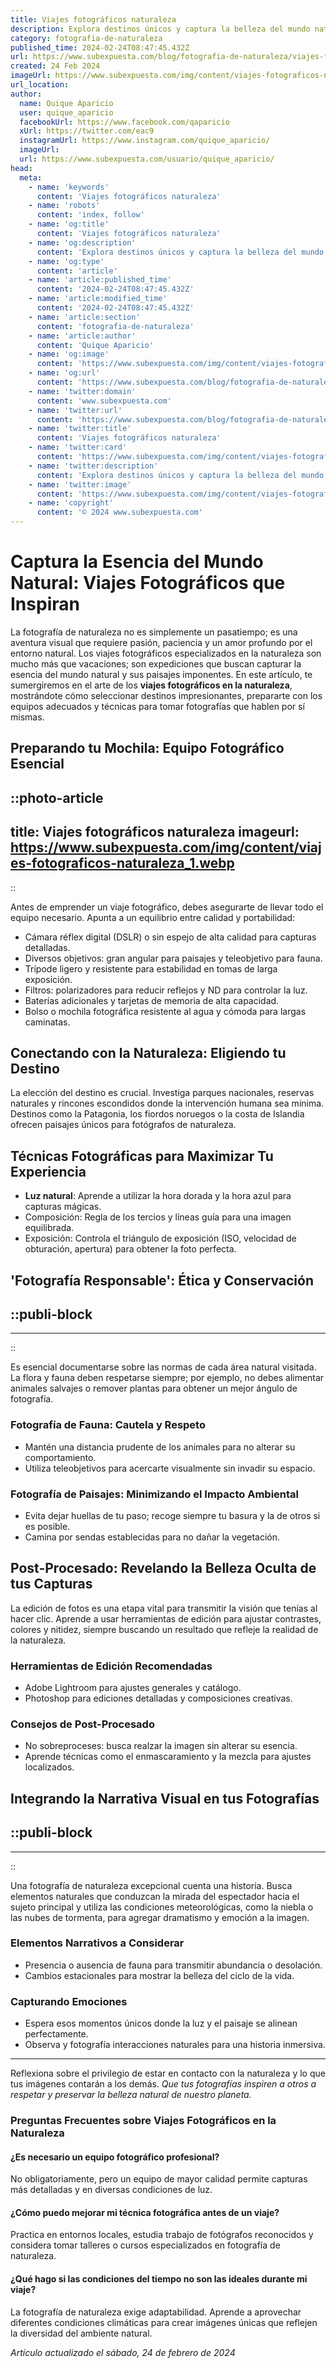 ```yaml
---
title: Viajes fotográficos naturaleza
description: Explora destinos únicos y captura la belleza del mundo natural con nuestros viajes fotográficos de naturaleza. Aventura y aprendizaje en cada clic.
category: fotografia-de-naturaleza
published_time: 2024-02-24T08:47:45.432Z
url: https://www.subexpuesta.com/blog/fotografia-de-naturaleza/viajes-fotograficos-naturaleza
created: 24 Feb 2024
imageUrl: https://www.subexpuesta.com/img/content/viajes-fotograficos-naturaleza_1.webp
url_location:
author:
  name: Quique Aparicio
  user: quique_aparicio
  facebookUrl: https://www.facebook.com/qaparicio
  xUrl: https://twitter.com/eac9
  instagramUrl: https://www.instagram.com/quique_aparicio/
  imageUrl: 
  url: https://www.subexpuesta.com/usuario/quique_aparicio/
head:
  meta:
    - name: 'keywords'
      content: 'Viajes fotográficos naturaleza'
    - name: 'robots'
      content: 'index, follow'
    - name: 'og:title'
      content: 'Viajes fotográficos naturaleza'
    - name: 'og:description'
      content: 'Explora destinos únicos y captura la belleza del mundo natural con nuestros viajes fotográficos de naturaleza. Aventura y aprendizaje en cada clic.'
    - name: 'og:type'
      content: 'article'
    - name: 'article:published_time'
      content: '2024-02-24T08:47:45.432Z'
    - name: 'article:modified_time'
      content: '2024-02-24T08:47:45.432Z'
    - name: 'article:section'
      content: 'fotografia-de-naturaleza'
    - name: 'article:author'
      content: 'Quique Aparicio'
    - name: 'og:image'
      content: 'https://www.subexpuesta.com/img/content/viajes-fotograficos-naturaleza_1.webp'
    - name: 'og:url'
      content: 'https://www.subexpuesta.com/blog/fotografia-de-naturaleza/viajes-fotograficos-naturaleza'
    - name: 'twitter:domain'
      content: 'www.subexpuesta.com'
    - name: 'twitter:url'
      content: 'https://www.subexpuesta.com/blog/fotografia-de-naturaleza/viajes-fotograficos-naturaleza'
    - name: 'twitter:title'
      content: 'Viajes fotográficos naturaleza'
    - name: 'twitter:card'
      content: 'https://www.subexpuesta.com/img/content/viajes-fotograficos-naturaleza_1.webp'
    - name: 'twitter:description'
      content: 'Explora destinos únicos y captura la belleza del mundo natural con nuestros viajes fotográficos de naturaleza. Aventura y aprendizaje en cada clic.'
    - name: 'twitter:image'
      content: 'https://www.subexpuesta.com/img/content/viajes-fotograficos-naturaleza_1.webp'
    - name: 'copyright'
      content: '© 2024 www.subexpuesta.com'
---
```

# Captura la Esencia del Mundo Natural: Viajes Fotográficos que Inspiran

La fotografía de naturaleza no es simplemente un pasatiempo; es una aventura visual que requiere pasión, paciencia y un amor profundo por el entorno natural. Los viajes fotográficos especializados en la naturaleza son mucho más que vacaciones; son expediciones que buscan capturar la esencia del mundo natural y sus paisajes imponentes. En este artículo, te sumergiremos en el arte de los **viajes fotográficos en la naturaleza**, mostrándote cómo seleccionar destinos impresionantes, prepararte con los equipos adecuados y técnicas para tomar fotografías que hablen por sí mismas.

## Preparando tu Mochila: Equipo Fotográfico Esencial

::photo-article
---
title: Viajes fotográficos naturaleza
imageurl: https://www.subexpuesta.com/img/content/viajes-fotograficos-naturaleza_1.webp
---
::



Antes de emprender un viaje fotográfico, debes asegurarte de llevar todo el equipo necesario. Apunta a un equilibrio entre calidad y portabilidad:

- Cámara réflex digital (DSLR) o sin espejo de alta calidad para capturas detalladas.
- Diversos objetivos: gran angular para paisajes y teleobjetivo para fauna.
- Trípode ligero y resistente para estabilidad en tomas de larga exposición.
- Filtros: polarizadores para reducir reflejos y ND para controlar la luz.
- Baterías adicionales y tarjetas de memoria de alta capacidad.
- Bolso o mochila fotográfica resistente al agua y cómoda para largas caminatas.

## Conectando con la Naturaleza: Eligiendo tu Destino
La elección del destino es crucial. Investiga parques nacionales, reservas naturales y rincones escondidos donde la intervención humana sea mínima. Destinos como la Patagonia, los fiordos noruegos o la costa de Islandia ofrecen paisajes únicos para fotógrafos de naturaleza.

## Técnicas Fotográficas para Maximizar Tu Experiencia
- **Luz natural**: Aprende a utilizar la hora dorada y la hora azul para capturas mágicas.
- Composición: Regla de los tercios y líneas guía para una imagen equilibrada.
- Exposición: Controla el triángulo de exposición (ISO, velocidad de obturación, apertura) para obtener la foto perfecta.

## 'Fotografía Responsable': Ética y Conservación

  ::publi-block
  ---
  ---
  ::
  
  

Es esencial documentarse sobre las normas de cada área natural visitada. La flora y fauna deben respetarse siempre; por ejemplo, no debes alimentar animales salvajes o remover plantas para obtener un mejor ángulo de fotografía.

### Fotografía de Fauna: Cautela y Respeto
- Mantén una distancia prudente de los animales para no alterar su comportamiento.
- Utiliza teleobjetivos para acercarte visualmente sin invadir su espacio.

### Fotografía de Paisajes: Minimizando el Impacto Ambiental
- Evita dejar huellas de tu paso; recoge siempre tu basura y la de otros si es posible.
- Camina por sendas establecidas para no dañar la vegetación.

## Post-Procesado: Revelando la Belleza Oculta de tus Capturas
La edición de fotos es una etapa vital para transmitir la visión que tenías al hacer clic. Aprende a usar herramientas de edición para ajustar contrastes, colores y nitidez, siempre buscando un resultado que refleje la realidad de la naturaleza.

### Herramientas de Edición Recomendadas
- Adobe Lightroom para ajustes generales y catálogo.
- Photoshop para ediciones detalladas y composiciones creativas.

### Consejos de Post-Procesado
- No sobreproceses: busca realzar la imagen sin alterar su esencia.
- Aprende técnicas como el enmascaramiento y la mezcla para ajustes localizados.

## Integrando la Narrativa Visual en tus Fotografías

  ::publi-block
  ---
  ---
  ::
  
  

Una fotografía de naturaleza excepcional cuenta una historia. Busca elementos naturales que conduzcan la mirada del espectador hacia el sujeto principal y utiliza las condiciones meteorológicas, como la niebla o las nubes de tormenta, para agregar dramatismo y emoción a la imagen.

### Elementos Narrativos a Considerar
- Presencia o ausencia de fauna para transmitir abundancia o desolación.
- Cambios estacionales para mostrar la belleza del ciclo de la vida.

### Capturando Emociones
- Espera esos momentos únicos donde la luz y el paisaje se alinean perfectamente.
- Observa y fotografía interacciones naturales para una historia inmersiva.

---

Reflexiona sobre el privilegio de estar en contacto con la naturaleza y lo que tus imágenes contarán a los demás. *Que tus fotografías inspiren a otros a respetar y preservar la belleza natural de nuestro planeta.*

### Preguntas Frecuentes sobre Viajes Fotográficos en la Naturaleza

#### ¿Es necesario un equipo fotográfico profesional?
No obligatoriamente, pero un equipo de mayor calidad permite capturas más detalladas y en diversas condiciones de luz.

#### ¿Cómo puedo mejorar mi técnica fotográfica antes de un viaje?
Practica en entornos locales, estudia trabajo de fotógrafos reconocidos y considera tomar talleres o cursos especializados en fotografía de naturaleza.

#### ¿Qué hago si las condiciones del tiempo no son las ideales durante mi viaje?
La fotografía de naturaleza exige adaptabilidad. Aprende a aprovechar diferentes condiciones climáticas para crear imágenes únicas que reflejen la diversidad del ambiente natural.

_Artículo actualizado el sábado, 24 de febrero de 2024_
